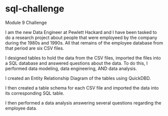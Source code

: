 # sql-challenge
Module 9 Challenge

I am the new Data Engineer at Pewlett Hackard and I have been tasked to do a research project about people that were employeed by the company during the 1980s and 1990s. All that remains of the employee database from that period are six CSV files.

I designed tables to hold the data from the CSV files, imported the files into a SQL database and answered questions about the data. To do this, I performed data modeling, data engineering, AND data analysis.

I created an Entity Relationship Diagram of the tables using QuickDBD.

I then created a table schema for each CSV file and imported the data into its corresponding SQL table.

I then performed a data analysis answering several questions regarding the employee data.